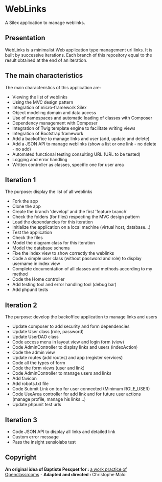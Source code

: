 # WebLinks

A Silex application to manage weblinks.

## Presentation
WebLinks is a minimalist Web application type management url links. It is built by successive iterations. Each branch of this repository equal to the result obtained at the end of an iteration.

## The main characteristics
The main characteristics of this application are:

- Viewing the list of weblinks
- Using the MVC design pattern
- Integration of micro-framework Silex
- Object modeling domain and data access
- Use of namespaces and automatic loading of classes with Composer
- Dependency management with Composer
- Integration of Twig template engine to facilitate writing views
- Integration of Bootstrap framework
- Add a backoffice to manage links and user (add, update and delete)
- Add a JSON API to manage weblinks (show a list or one link - no delete - no add)
- Automated functional testing consulting URL (URL to be tested)
- Logging and error handling
- Written controller as classes, specific one for user area

## Iteration 1

The purpose: display the list of all weblinks

- Fork the app
- Clone the app
- Create the branch 'develop' and the first 'feature branch'
- Check the folders (for files) respecting the MVC design pattern
- Load the dependancies for this iteration
- Initialize the application on a local machine (virtual host, database...)
- Test the application
- Check the files
- Model the diagram class for this iteration
- Model the database schema
- Fixe the index view to show correctly the weblinks
- Code a simple user class (without password and role) to display username in index view
- Complete documentation of all classes and methods according to my method
- Code the Home controller
- Add testing tool and error handling tool (debug bar)
- Add phpunit tests

## Iteration 2

The purpose: develop the backoffice application to manage links and users

- Update composer to add security and form dependencies
- Update User class (role, password)
- Update UserDAO class
- Code access menu in layout view and login form (view)
- Code AdminController to display links and users (indexAction)
- Code the admin view
- Update routes (add routes) and app (register services)
- Code all the types of form
- Code the form views (user and link)
- Code AdminController to manage users and links
- Add favicon
- Add robots.txt file
- Code Submit Link on top for user connected (Minimum ROLE_USER)
- Code UseArea controller for add link and for future user actions (manage profile, manage his links...)
- Update phpunit test urls

## Iteration 3

- Code JSON API to display all links and detailed link
- Custom error message
- Pass the insight sensiolabs test

## Copyright
**An original idea of Baptiste Pesquet for :** [a work practice of Openclassrooms](https://openclassrooms.com/courses/evoluez-vers-une-architecture-php-professionnelle) - **Adapted and directed :** Christophe Malo
